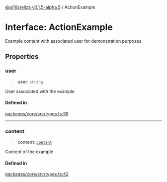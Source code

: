 [@ai16z/eliza v0.1.5-alpha.5](../index.md) / ActionExample

# Interface: ActionExample

Example content with associated user for demonstration purposes

## Properties

### user

> **user**: `string`

User associated with the example

#### Defined in

[packages/core/src/types.ts:39](https://github.com/royerz2/eliza-test-textrs-main/blob/main/packages/core/src/types.ts#L39)

***

### content

> **content**: [`Content`](Content.md)

Content of the example

#### Defined in

[packages/core/src/types.ts:42](https://github.com/royerz2/eliza-test-textrs-main/blob/main/packages/core/src/types.ts#L42)
